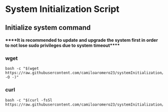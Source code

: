 # System Initialization Script
## Initialize system command
#### \*\*\*\*It is recommended to update and upgrade the system first in order to not lose sudo privileges due to system timeout\*\*\*\*
### wget
``` console
bash -c "$(wget https://raw.githubusercontent.com/camiloaromero23/systemInitialization/main/install.sh -O -)"
```
### curl
``` console
bash -c "$(curl -fsSl https://raw.githubusercontent.com/camiloaromero23/systemInitialization/main/install.sh)"
```

